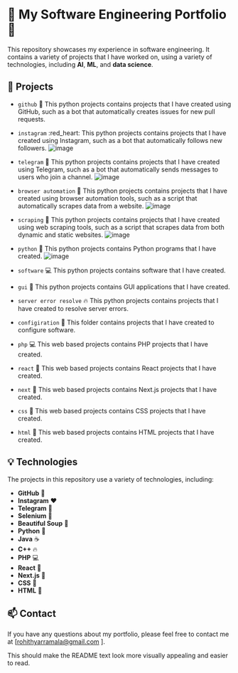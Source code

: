 # **🔬** My Software Engineering Portfolio **🔬**

This repository showcases my experience in software engineering. It contains a variety of projects that I have worked on, using a variety of technologies, including **AI**, **ML**, and **data science**.

## 📂 Projects

* `github` :green_heart: This python projects contains projects that I have created using GitHub, such as a bot that automatically creates issues for new pull requests. 

* `instagram` :red_heart: This python projects contains projects that I have created using Instagram, such as a bot that automatically follows new followers. 
![image](https://github.com/immortal121/public_projects/assets/91138500/c521f853-2f3a-41b6-8104-4f1054592d98)

* `telegram` :blue_heart: This python projects contains projects that I have created using Telegram, such as a bot that automatically sends messages to users who join a channel. 
![image](https://github.com/immortal121/public_projects/assets/91138500/7ea0a095-759b-4750-8796-dfb0eb25a476)

* `browser automation` :robot: This python projects contains projects that I have created using browser automation tools, such as a script that automatically scrapes data from a website.
![image](https://github.com/immortal121/public_projects/assets/91138500/20182dbd-3d16-4b88-8bf8-c107c4fd4117)

* `scraping` :fork_and_knife: This python projects contains projects that I have created using web scraping tools, such as a script that scrapes data from both dynamic and static websites. 
![image](https://github.com/immortal121/public_projects/assets/91138500/8eea3db3-e19a-48f7-a158-ab8028529079)

* `python` :snake: This python projects contains Python programs that I have created.
![image](https://github.com/immortal121/public_projects/assets/91138500/e1e7d900-2ff4-4fc0-9e34-24476b6f73b8)

* `software` :computer: This python projects contains software that I have created.
* `gui` :art: This python projects contains GUI applications that I have created.
* `server error resolve` :fire: This python projects contains projects that I have created to resolve server errors.
* `configiration` :page_with_curl: This folder contains projects that I have created to configure software.
* `php` :computer: This web based projects contains PHP projects that I have created.
* `react` :tada: This web based projects contains React projects that I have created.
* `next` :rocket: This web based projects contains Next.js projects that I have created.
* `css` :art: This web based projects contains CSS projects that I have created.
* `html` :page_with_curl: This web based projects contains HTML projects that I have created.

## 💡 Technologies

The projects in this repository use a variety of technologies, including:

* **GitHub** :green_heart:
* **Instagram** ❤️
* **Telegram** :blue_heart:
* **Selenium** :robot:
* **Beautiful Soup** :fork_and_knife:
* **Python** :snake:
* **Java** :coffee:
* **C++** :fire:
* **PHP** :computer:
* **React** :tada:
* **Next.js** :rocket:
* **CSS** :art:
* **HTML** :page_with_curl:

## 📫 Contact

If you have any questions about my portfolio, please feel free to contact me at [rohithyarramala@gmail.com ].


This should make the README text look more visually appealing and easier to read.
